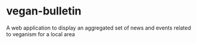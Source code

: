 # vegan-bulletin
A web application to display an aggregated set of news and events related to veganism for a local area
